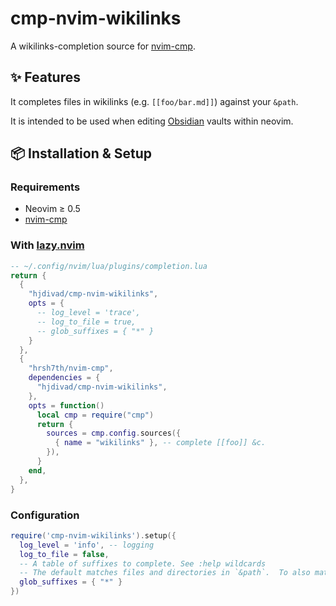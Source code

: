 # cmp-nvim-wikilinks

A wikilinks-completion source for [nvim-cmp][].

## ✨ Features

It completes files in wikilinks (e.g. `[[foo/bar.md]]`) against your `&path`.

It is intended to be used when editing [Obsidian](https://obsidian.md/) vaults within neovim.

## 📦 Installation & Setup

### Requirements

* Neovim ≥ 0.5
* [nvim-cmp][]

### With [lazy.nvim](https://github.com/folke/lazy.nvim)

```lua
-- ~/.config/nvim/lua/plugins/completion.lua
return {
  {
    "hjdivad/cmp-nvim-wikilinks",
    opts = {
      -- log_level = 'trace',
      -- log_to_file = true,
      -- glob_suffixes = { "*" }
    }
  },
  {
    "hrsh7th/nvim-cmp",
    dependencies = {
      "hjdivad/cmp-nvim-wikilinks",
    },
    opts = function()
      local cmp = require("cmp")
      return {
        sources = cmp.config.sources({
          { name = "wikilinks" }, -- complete [[foo]] &c.
        }),
      }
    end,
  },
}
```

### Configuration

```lua
require('cmp-nvim-wikilinks').setup({
  log_level = 'info', -- logging
  log_to_file = false,
  -- A table of suffixes to complete. See :help wildcards
  -- The default matches files and directories in `&path`.  To also match files in directories, use { "*", "*/*" }.  To match everything recursively in `&path` use { "*", "**/*" }.
  glob_suffixes = { "*" }
})
```

[nvim-cmp]: https://github.com/hrsh7th/nvim-cmp
